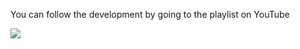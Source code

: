 
You can follow the development by going to the playlist on YouTube

<a href="https://youtube.com/playlist?list=PLDjRKSiRiRq3iL7SfgAAGUYSipCZpLxA1"><img src="https://img.shields.io/badge/Minecraft%20Launcher-YouTube-red"></a>
